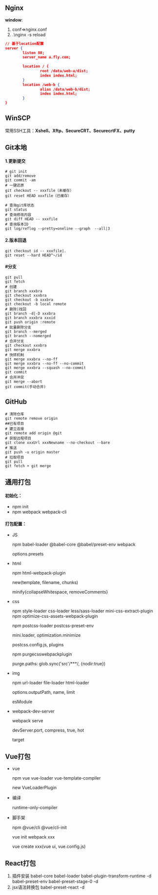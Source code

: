 ## Nginx

**window**:

1. conf=>nginx.conf
2. .\nginx -s reload

~~~json
// 基于location配置
server {
        listen 80;
        server_name a.fly.com;
        
    	location / { 
                root /data/web-a/dist;
                index index.html;
        }
        location /web-b { 
                alias /data/web-b/dist;
                index index.html;
        }
}
~~~

## WinSCP

常用SSH工具：**Xshell、Xftp、SecureCRT、SecurecrtFX、putty**

## Git本地

#### 1.更新提交

~~~shell
# git init
git add/remove
git commit -am
# 一键还原
git checkout -- xxxfile（未缓存）
git reset HEAD xxxfile（已缓存）
~~~

~~~shell
# 查询git库状态
git status
# 查询修改内容
git diff HEAD -- xxxfile
# 查询版本ID
git log/reflog --pretty=oneline --graph  --all|3
~~~

#### 2.版本回退

~~~shell
git checkout id -- xxxfile|.
git reset --hard HEAD^~/id
~~~

#### #分支

~~~shell
git pull
git fetch
# 创建
git branch xxxbra
git checkout xxxbra
git checkout -b xxxbra
git checkout -b local remote
# 删除|找回
git branch -d|-D xxxbra
git branch xxxbra xxxid
git push origin :remote
# 批量删除分支
git branch --merged
git branch --nomerged
# 合并分支
git checkout xxxbra
git merge xxxbra
# 快转机制
git merge xxxbra --no-ff
git merge xxxbra --no-ff --no-commit
git merge xxxbra --squash --no-commit
git commit
# 合并冲突
git merge --abort
git commit(手动合并)
~~~

## GitHub

~~~shell
# 清除仓库
git remote remove origin
##已有项目
# 建立连接
git remote add origin @git
# 获取远程项目
git clone xxxUrl xxxNewname --no-checkout --bare
# 推送
git push -u origin master
# 拉取项目
git pull
git fetch + git merge
~~~

## 通用打包

#### 初始化：

- npm init
- npm webpack webpack-cli

#### 打包配置：

- JS

  npm babel-loader @babel-core @babel/preset-env webpack

  options.presets

- html

  npm html-webpack-plugin

  new(template, filename, chunks)

  minify{collapseWhitespace, removeComments}

- css

  npm style-loader css-loader less/sass-loader
  mini-css-extract-plugin
  npm optimize-css-assets-webpack-plugin

  npm postcss-loader postcss-preset-env

  mini.loader, optimization.minimize

  postcss.config.js, plugins

  npm purgecsswebpackplugin

  purge.paths: glob.sync('src'/***/, {nodir:true})

- img

  npm url-loader file-loader html-loader

  options.outputPath, name, limit

  esModule

- webpack-dev-server

  webpack serve

  devServer.port, compress, true, hot

  target

## Vue打包

- vue

  npm vue vue-loader vue-template-compiler

  new VueLoaderPlugin

- 编译

  runtime-only-compiler

- 脚手架

  npm @vue/cli @vue/cli-init

  vue init webpack xxx

  vue create xxx(vue ui, vue.config.js)

## React打包

1. 插件安装
   babel-core babel-loader babel-plugin-transform-runtime -d
   babel-preset-env babel-preset-stage-0 -d
2. jsx语法转换包
   babel-preset-react -d

